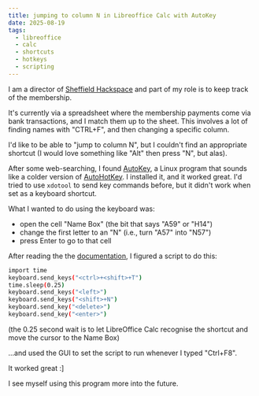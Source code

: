 ```yaml
---
title: jumping to column N in Libreoffice Calc with AutoKey
date: 2025-08-19
tags:
  - libreoffice
  - calc
  - shortcuts
  - hotkeys
  - scripting
---
```

I am a director of [Sheffield Hackspace](https://www.sheffieldhackspace.org.uk/) and part of my role is to keep track of the membership.

It's currently via a spreadsheet where the membership payments come via bank transactions, and I match them up to the sheet. This involves a lot of finding names with "CTRL+F", and then changing a specific column.

I'd like to be able to "jump to column N", but I couldn't find an appropriate shortcut (I would love something like "Alt" then press "N", but alas).

After some web-searching, I found [AutoKey](https://github.com/autokey/autokey), a Linux program that sounds like a colder version of [AutoHotKey](https://www.autohotkey.com/). I installed it, and it worked great. I'd tried to use `xdotool` to send key commands before, but it didn't work when set as a keyboard shortcut.

What I wanted to do using the keyboard was:

- open the cell "Name Box" (the bit that says "A59" or "H14")
- change the first letter to an "N" (i.e., turn "A57" into "N57")
- press Enter to go to that cell

After reading the the [documentation](https://autokey.github.io/api.html), I figured a script to do this:

```bash
import time
keyboard.send_keys("<ctrl>+<shift>+T")
time.sleep(0.25)
keyboard.send_keys("<left>")
keyboard.send_keys("<shift>+N")
keyboard.send_key("<delete>")
keyboard.send_key("<enter>")
```

(the 0.25 second wait is to let LibreOffice Calc recognise the shortcut and move the cursor to the Name Box)

…and used the GUI to set the script to run whenever I typed "Ctrl+F8".

It worked great :]

I see myself using this program more into the future.
